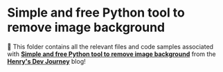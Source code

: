   # Simple and free Python tool to remove image background
 🌟 This folder contains all the relevant files and code samples associated with **[Simple and free Python tool to remove image background](https://henrychan.tech/simple-and-free-python-tool-to-remove-image-background/)** from the **[Henry's Dev Journey](https://henrychan.tech/)** blog!